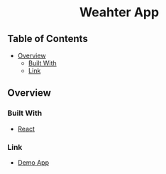 <!-- Please update value in the {}  -->

<h1 align="center">Weahter App</h1>


<!-- TABLE OF CONTENTS -->

## Table of Contents

- [Overview](#overview)
  - [Built With](#built-with)
  - [Link](#link)


<!-- OVERVIEW -->

## Overview


### Built With

<!-- This section should list any major frameworks that you built your project using. Here are a few examples.-->

- [React](https://react.dev/)

### Link
- [Demo App](https://weather-app1122.netlify.app/)
